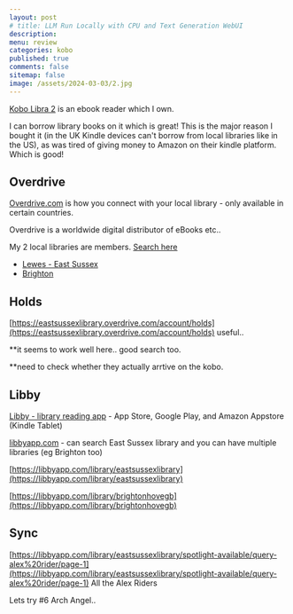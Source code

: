 ```yaml
---
layout: post
# title: LLM Run Locally with CPU and Text Generation WebUI 
description: 
menu: review
categories: kobo 
published: true 
comments: false     
sitemap: false
image: /assets/2024-03-03/2.jpg
---
```


<!-- [![alt text](/assets/2024-02-01/1.jpg "email"){:width="600px"}](/assets/2024-02-02/1.jpg) -->
<!-- [![alt text](/assets/2024-03-03/2.jpg "email"){:width="800px"}](/assets/2024-03-03/2.jpg) -->
<!-- [![alt text](/assets/2024-03-03/2.jpg "email")](/assets/2024-03-03/2.jpg) -->

[Kobo Libra 2](https://uk.kobobooks.com/products/kobo-libra-2) is an ebook reader which I own.

I can borrow library books on it which is great! This is the major reason I bought it (in the UK Kindle devices can't borrow from local libraries like in the US), as was tired of giving money to Amazon on their kindle platform. Which is good!


## Overdrive

[Overdrive.com](https://www.overdrive.com/) is how you connect with your local library - only available in certain countries.

Overdrive is a worldwide digital distributor of eBooks etc..

My 2 local libraries are members. [Search here](https://www.overdrive.com/libraries)


- [Lewes - East Sussex](https://eastsussexlibrary.overdrive.com/)
- [Brighton]()

## Holds

[https://eastsussexlibrary.overdrive.com/account/holds](https://eastsussexlibrary.overdrive.com/account/holds) useful..

**it seems to work well here.. good search too.

**need to check whether they actually arrtive on the kobo.

## Libby

[Libby - library reading app](https://www.overdrive.com/apps/libby) - App Store, Google Play, and Amazon Appstore (Kindle Tablet)

[libbyapp.com](https://libbyapp.com/shelf) - can search East Sussex library and you can have multiple libraries (eg Brighton too)


[https://libbyapp.com/library/eastsussexlibrary](https://libbyapp.com/library/eastsussexlibrary)

[https://libbyapp.com/library/brightonhovegb](https://libbyapp.com/library/brightonhovegb)


## Sync


[https://libbyapp.com/library/eastsussexlibrary/spotlight-available/query-alex%20rider/page-1](https://libbyapp.com/library/eastsussexlibrary/spotlight-available/query-alex%20rider/page-1) All the Alex Riders


Lets try #6 Arch Angel..






